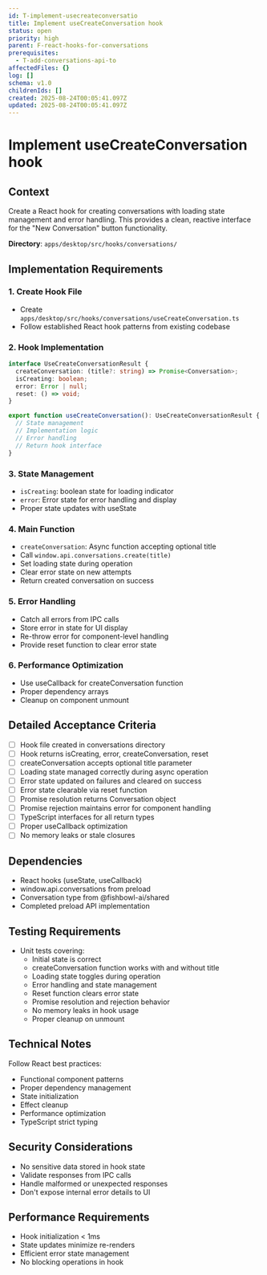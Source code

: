```yaml
---
id: T-implement-usecreateconversatio
title: Implement useCreateConversation hook
status: open
priority: high
parent: F-react-hooks-for-conversations
prerequisites:
  - T-add-conversations-api-to
affectedFiles: {}
log: []
schema: v1.0
childrenIds: []
created: 2025-08-24T00:05:41.097Z
updated: 2025-08-24T00:05:41.097Z
---
```


# Implement useCreateConversation hook

## Context

Create a React hook for creating conversations with loading state management and error handling. This provides a clean, reactive interface for the "New Conversation" button functionality.

**Directory**: `apps/desktop/src/hooks/conversations/`

## Implementation Requirements

### 1. Create Hook File

- Create `apps/desktop/src/hooks/conversations/useCreateConversation.ts`
- Follow established React hook patterns from existing codebase

### 2. Hook Implementation

```typescript
interface UseCreateConversationResult {
  createConversation: (title?: string) => Promise<Conversation>;
  isCreating: boolean;
  error: Error | null;
  reset: () => void;
}

export function useCreateConversation(): UseCreateConversationResult {
  // State management
  // Implementation logic
  // Error handling
  // Return hook interface
}
```

### 3. State Management

- `isCreating`: boolean state for loading indicator
- `error`: Error state for error handling and display
- Proper state updates with useState

### 4. Main Function

- `createConversation`: Async function accepting optional title
- Call `window.api.conversations.create(title)`
- Set loading state during operation
- Clear error state on new attempts
- Return created conversation on success

### 5. Error Handling

- Catch all errors from IPC calls
- Store error in state for UI display
- Re-throw error for component-level handling
- Provide reset function to clear error state

### 6. Performance Optimization

- Use useCallback for createConversation function
- Proper dependency arrays
- Cleanup on component unmount

## Detailed Acceptance Criteria

- [ ] Hook file created in conversations directory
- [ ] Hook returns isCreating, error, createConversation, reset
- [ ] createConversation accepts optional title parameter
- [ ] Loading state managed correctly during async operation
- [ ] Error state updated on failures and cleared on success
- [ ] Error state clearable via reset function
- [ ] Promise resolution returns Conversation object
- [ ] Promise rejection maintains error for component handling
- [ ] TypeScript interfaces for all return types
- [ ] Proper useCallback optimization
- [ ] No memory leaks or stale closures

## Dependencies

- React hooks (useState, useCallback)
- window.api.conversations from preload
- Conversation type from @fishbowl-ai/shared
- Completed preload API implementation

## Testing Requirements

- Unit tests covering:
  - Initial state is correct
  - createConversation function works with and without title
  - Loading state toggles during operation
  - Error handling and state management
  - Reset function clears error state
  - Promise resolution and rejection behavior
  - No memory leaks in hook usage
  - Proper cleanup on unmount

## Technical Notes

Follow React best practices:

- Functional component patterns
- Proper dependency management
- State initialization
- Effect cleanup
- Performance optimization
- TypeScript strict typing

## Security Considerations

- No sensitive data stored in hook state
- Validate responses from IPC calls
- Handle malformed or unexpected responses
- Don't expose internal error details to UI

## Performance Requirements

- Hook initialization < 1ms
- State updates minimize re-renders
- Efficient error state management
- No blocking operations in hook
